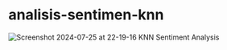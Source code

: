 ﻿# analisis-sentimen-knn
![Screenshot 2024-07-25 at 22-19-16 KNN Sentiment Analysis](https://github.com/user-attachments/assets/e697180e-ea52-4280-8d63-2709d35eaa9d)
